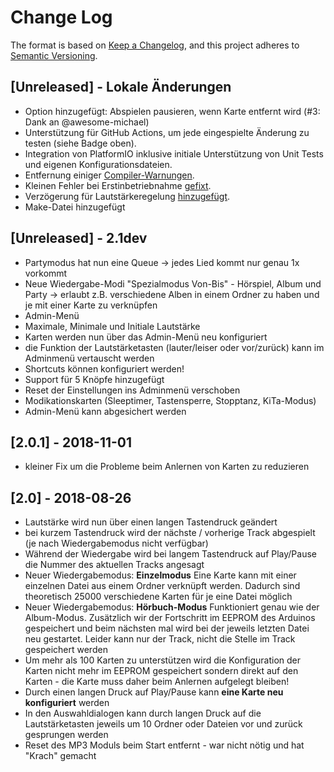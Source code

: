 # Change Log

The format is based on [Keep a Changelog](https://keepachangelog.com/en/1.0.0/),
and this project adheres to [Semantic Versioning](https://semver.org/spec/v2.0.0.html).

## [Unreleased] - Lokale Änderungen
- Option hinzugefügt: Abspielen pausieren, wenn Karte entfernt wird (#3: Dank an @awesome-michael)
- Unterstützung für GitHub Actions, um jede eingespielte Änderung zu testen (siehe Badge oben).
- Integration von PlatformIO inklusive initiale Unterstützung von Unit Tests und eigenen Konfigurationsdateien.
- Entfernung einiger [Compiler-Warnungen](https://github.com/xfjx/TonUINO/pull/54).
- Kleinen Fehler bei Erstinbetriebnahme [gefixt](http://discourse.voss.earth/t/version-2-1dev-lautstaerke-durch-langes-druecken-der-tasten-geht-nicht/4523/23).
- Verzögerung für Lautstärkeregelung [hinzugefügt](http://discourse.voss.earth/t/lautstaerke-kleinschrittiger-erhoehen/3022/5).
- Make-Datei hinzugefügt

## [Unreleased] - 2.1dev
- Partymodus hat nun eine Queue -> jedes Lied kommt nur genau 1x vorkommt
- Neue Wiedergabe-Modi "Spezialmodus Von-Bis" - Hörspiel, Album und Party -> erlaubt z.B. verschiedene Alben in einem Ordner zu haben und je mit einer Karte zu verknüpfen
- Admin-Menü
- Maximale, Minimale und Initiale Lautstärke
- Karten werden nun über das Admin-Menü neu konfiguriert
- die Funktion der Lautstärketasten (lauter/leiser oder vor/zurück) kann im Adminmenü vertauscht werden
- Shortcuts können konfiguriert werden!
- Support für 5 Knöpfe hinzugefügt
- Reset der Einstellungen ins Adminmenü verschoben
- Modikationskarten (Sleeptimer, Tastensperre, Stopptanz, KiTa-Modus)
- Admin-Menü kann abgesichert werden

## [2.0.1] - 2018-11-01
- kleiner Fix um die Probleme beim Anlernen von Karten zu reduzieren

## [2.0] - 2018-08-26
- Lautstärke wird nun über einen langen Tastendruck geändert
- bei kurzem Tastendruck wird der nächste / vorherige Track abgespielt (je nach Wiedergabemodus nicht verfügbar)
- Während der Wiedergabe wird bei langem Tastendruck auf Play/Pause die Nummer des aktuellen Tracks angesagt
- Neuer Wiedergabemodus: **Einzelmodus**
  Eine Karte kann mit einer einzelnen Datei aus einem Ordner verknüpft werden. Dadurch sind theoretisch 25000 verschiedene Karten für je eine Datei möglich
- Neuer Wiedergabemodus: **Hörbuch-Modus**
  Funktioniert genau wie der Album-Modus. Zusätzlich wir der Fortschritt im EEPROM des Arduinos gespeichert und beim nächsten mal wird bei der jeweils letzten Datei neu gestartet. Leider kann nur der Track, nicht die Stelle im Track gespeichert werden
- Um mehr als 100 Karten zu unterstützen wird die Konfiguration der Karten nicht mehr im EEPROM gespeichert sondern direkt auf den Karten - die Karte muss daher beim Anlernen aufgelegt bleiben!
- Durch einen langen Druck auf Play/Pause kann **eine Karte neu konfiguriert** werden
- In den Auswahldialogen kann durch langen Druck auf die Lautstärketasten jeweils um 10 Ordner oder Dateien vor und zurück gesprungen werden
- Reset des MP3 Moduls beim Start entfernt - war nicht nötig und hat "Krach" gemacht

